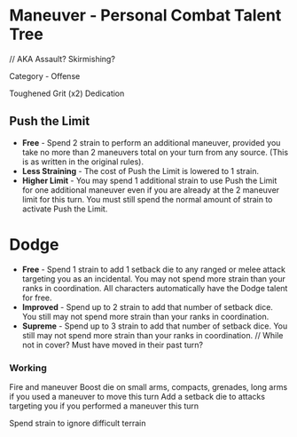 # Maneuver - Personal Combat Talent Tree
// AKA Assault? Skirmishing?

Category - Offense

Toughened
Grit (x2)
Dedication

## Push the Limit
* **Free** - Spend 2 strain to perform an additional maneuver, provided you take no more than 2 maneuvers total on your turn from any source. (This is as written in the original rules).
* **Less Straining** - The cost of Push the Limit is lowered to 1 strain.
* **Higher Limit** - You may spend 1 additional strain to use Push the Limit for one additional maneuver even if you are already at the 2 maneuver limit for this turn. You must still spend the normal amount of strain to activate Push the Limit.

# Dodge
* **Free** - Spend 1 strain to add 1 setback die to any ranged or melee attack targeting you as an incidental. You may not spend more strain than your ranks in coordination. All characters automatically have the Dodge talent for free.
* **Improved** - Spend up to 2 strain to add that number of setback dice. You still may not spend more strain than your ranks in coordination.
* **Supreme** - Spend up to 3 strain to add that number of setback dice. You still may not spend more strain than your ranks in coordination.
// While not in cover? Must have moved in their past turn?



### Working
Fire and maneuver
Boost die on small arms, compacts, grenades, long arms if you used a maneuver to move this turn
Add a setback die to attacks targeting you if you performed a maneuver this turn

Spend strain to ignore difficult terrain